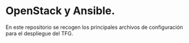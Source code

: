 # OpenStack y Ansible.
En este repositorio se recogen los principales archivos de configuración para el despliegue del TFG.
